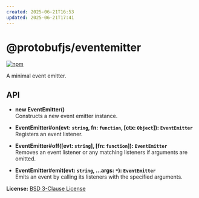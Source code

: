 ```yaml
---
created: 2025-06-21T16:53
updated: 2025-06-21T17:41
---
```

@protobufjs/eventemitter
========================
[![npm](https://img.shields.io/npm/v/@protobufjs/eventemitter.svg)](https://www.npmjs.com/package/@protobufjs/eventemitter)

A minimal event emitter.

API
---

* **new EventEmitter()**<br />
  Constructs a new event emitter instance.

* **EventEmitter#on(evt: `string`, fn: `function`, [ctx: `Object`]): `EventEmitter`**<br />
  Registers an event listener.

* **EventEmitter#off([evt: `string`], [fn: `function`]): `EventEmitter`**<br />
  Removes an event listener or any matching listeners if arguments are omitted.

* **EventEmitter#emit(evt: `string`, ...args: `*`): `EventEmitter`**<br />
  Emits an event by calling its listeners with the specified arguments.

**License:** [BSD 3-Clause License](https://opensource.org/licenses/BSD-3-Clause)
